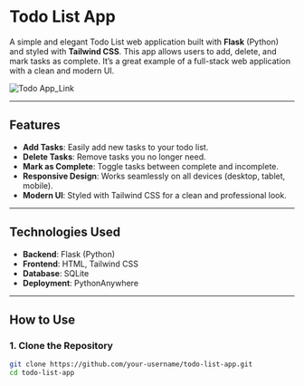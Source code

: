 # Todo List App

A simple and elegant Todo List web application built with **Flask** (Python) and styled with **Tailwind CSS**. This app allows users to add, delete, and mark tasks as complete. It’s a great example of a full-stack web application with a clean and modern UI.

![Todo App_Link](https://demo21.pythonanywhere.com/) <!-- Add a screenshot of your app here -->

---

## Features

- **Add Tasks**: Easily add new tasks to your todo list.
- **Delete Tasks**: Remove tasks you no longer need.
- **Mark as Complete**: Toggle tasks between complete and incomplete.
- **Responsive Design**: Works seamlessly on all devices (desktop, tablet, mobile).
- **Modern UI**: Styled with Tailwind CSS for a clean and professional look.

---

## Technologies Used

- **Backend**: Flask (Python)
- **Frontend**: HTML, Tailwind CSS
- **Database**: SQLite
- **Deployment**: PythonAnywhere

---

## How to Use

### 1. Clone the Repository
```bash
git clone https://github.com/your-username/todo-list-app.git
cd todo-list-app
